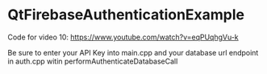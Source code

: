 # QtFirebaseAuthenticationExample
Code for video 10: https://www.youtube.com/watch?v=eqPUqhgVu-k

Be sure to enter your API Key into main.cpp and your database url endpoint in auth.cpp witin performAuthenticateDatabaseCall